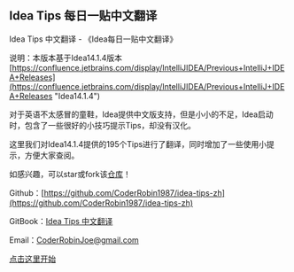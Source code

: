 ## Idea Tips 每日一贴中文翻译 ##

Idea Tips 中文翻译 - 《Idea每日一贴中文翻译》

说明：本版本基于Idea14.1.4版本 [https://confluence.jetbrains.com/display/IntelliJIDEA/Previous+IntelliJ+IDEA+Releases](https://confluence.jetbrains.com/display/IntelliJIDEA/Previous+IntelliJ+IDEA+Releases "Idea14.1.4")

对于英语不太感冒的童鞋，Idea提供中文版支持，但是小小的不足，Idea启动时，包含了一些很好的小技巧提示Tips，却没有汉化。

这里我们对Idea14.1.4提供的195个Tips进行了翻译，同时增加了一些使用小提示，方便大家查阅。

如感兴趣，可以star或fork该[仓库](https://github.com/CoderRobin1987/idea-tips-zh)！

Github：[https://github.com/CoderRobin1987/idea-tips-zh](https://github.com/CoderRobin1987/idea-tips-zh)

GitBook：[Idea Tips 中文翻译](https://coderrobin1987.gitbooks.io/idea-tips-zh/content/)

Email：[CoderRobinJoe@gmail.com](CoderRobinJoe@gmail.com)

[点击这里开始](https://github.com/CoderRobin1987/idea-tips-zh/blob/master/SUMMARY.md)
